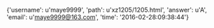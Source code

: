 {'username': u'maye9999', 'path': u'xz1205/1205.html', 'answer': u'A', 'email': u'maye9999@163.com', 'time': '2016-02-28:09:38:44'}